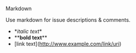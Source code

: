Markdown

Use markdown for issue descriptions & comments.

* \**italic text*\*
* \*\***bold text**\*\*
* \[link text\](http://www.example.com/link/uri)
